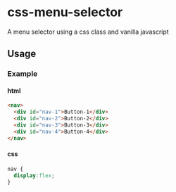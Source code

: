 # css-menu-selector
A menu selector using a css class and vanilla javascript

## Usage

### Example

#### html

```html
<nav>
  <div id="nav-1">Button-1</div>
  <div id="nav-2">Button-2</div>
  <div id="nav-3">Button-3</div>
  <div id="nav-4">Button-4</div>
</nav>
```

#### css

```css
nav {
  display:flex;
}
```







